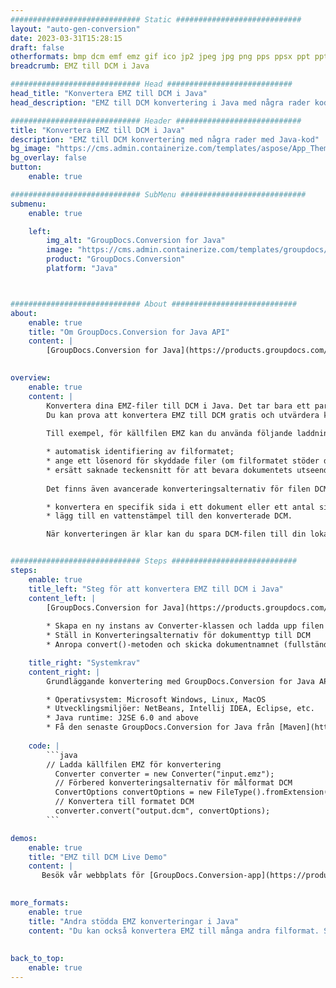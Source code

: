 ```yaml
---
############################# Static ############################
layout: "auto-gen-conversion"
date: 2023-03-31T15:28:15
draft: false
otherformats: bmp dcm emf emz gif ico jp2 jpeg jpg png pps ppsx ppt pptx psb psd svg svgz tga tif tiff webp wmf wmz
breadcrumb: EMZ till DCM i Java

############################# Head ############################
head_title: "Konvertera EMZ till DCM i Java"
head_description: "EMZ till DCM konvertering i Java med några rader kod. Konvertera över 160 filformat med hjälp av GroupDocs dokumentkonverterings-API för Java"

############################# Header ############################
title: "Konvertera EMZ till DCM i Java"
description: "EMZ till DCM konvertering med några rader med Java-kod"
bg_image: "https://cms.admin.containerize.com/templates/aspose/App_Themes/V3/images/bg/header1.png"
bg_overlay: false
button:
    enable: true

############################# SubMenu ############################
submenu:
    enable: true

    left:
        img_alt: "GroupDocs.Conversion for Java"
        image: "https://cms.admin.containerize.com/templates/groupdocs/images/product-logos/90x90-noborder/groupdocs-conversion-java.png"
        product: "GroupDocs.Conversion"
        platform: "Java"



############################# About ############################
about:
    enable: true
    title: "Om GroupDocs.Conversion for Java API"
    content: |
        [GroupDocs.Conversion for Java](https://products.groupdocs.com/conversion/java/) är ett avancerat filformatkonverterings-API för konvertering mellan populära bild- och dokumentformat som Microsoft Office, OpenDocument, PDF, HTML, e-post, CAD. och mycket mer med bara några rader kod. Det inbyggda API:t upptäcker automatiskt formaten för originaldokumenten och erbjuder många alternativ för att anpassa de konverterade dokumenten. Tillsammans med funktionen att extrahera information från ett dokument, stöder den också cachelagring av konverteringsresultaten till den lokala disken som standard. Men alla typer av cachelagring kan stödjas genom att implementera lämpliga gränssnitt - Amazon S3, Dropbox, Google Drive, Windows Azure, Reddis eller andra.
    

overview:
    enable: true
    content: |
        Konvertera dina EMZ-filer till DCM i Java. Det tar bara ett par rader med Java-kod på valfri plattform, som Windows, Linux, macOS.
        Du kan prova att konvertera EMZ till DCM gratis och utvärdera kvaliteten på konverteringsresultaten. Tillsammans med enkla filkonverteringsskript kan du prova mer sofistikerade alternativ för att ladda källfilen EMZ och lagra DCM-utdata. 
        
        Till exempel, för källfilen EMZ kan du använda följande laddningsalternativ:

        * automatisk identifiering av filformatet;
        * ange ett lösenord för skyddade filer (om filformatet stöder det);
        * ersätt saknade teckensnitt för att bevara dokumentets utseende.
        
        Det finns även avancerade konverteringsalternativ för filen DCM:

        * konvertera en specifik sida i ett dokument eller ett antal sidor;
        * lägg till en vattenstämpel till den konverterade DCM.

        När konverteringen är klar kan du spara DCM-filen till din lokala filsökväg eller till tredje parts lagring såsom FTP, Amazon S3, Google Drive, Dropbox etc. Observera - för att konvertera EMZ till DCM behöver du inte installera någon ytterligare programvara, såsom MS Office, Open Office, Adobe Acrobat Reader etc.


############################# Steps ############################
steps:
    enable: true
    title_left: "Steg för att konvertera EMZ till DCM i Java"
    content_left: |
        [GroupDocs.Conversion for Java](https://products.groupdocs.com/conversion/java/) låter utvecklare enkelt konvertera EMZ fil till DCM med några rader kod.
        
        * Skapa en ny instans av Converter-klassen och ladda upp filen EMZ med den fullständiga sökvägen
        * Ställ in Konverteringsalternativ för dokumenttyp till DCM
        * Anropa convert()-metoden och skicka dokumentnamnet (fullständig sökväg) och formatet (DCM) som en parameter

    title_right: "Systemkrav"
    content_right: |
        Grundläggande konvertering med GroupDocs.Conversion for Java API kan göras med bara några rader kod. Våra API:er stöds på alla större plattformar och operativsystem. Innan du kör koden nedan, se till att du har följande förutsättningar installerade på ditt system.

        * Operativsystem: Microsoft Windows, Linux, MacOS
        * Utvecklingsmiljöer: NetBeans, Intellij IDEA, Eclipse, etc.
        * Java runtime: J2SE 6.0 and above
        * Få den senaste GroupDocs.Conversion for Java från [Maven](https://repository.groupdocs.com/webapp/#/artifacts/browse/tree/General/repo/com/groupdocs/groupdocs-conversion)
         
    code: |
        ```java    
        // Ladda källfilen EMZ för konvertering
          Converter converter = new Converter("input.emz");
          // Förbered konverteringsalternativ för målformat DCM
          ConvertOptions convertOptions = new FileType().fromExtension("dcm").getConvertOptions();
          // Konvertera till formatet DCM
          converter.convert("output.dcm", convertOptions);
        ```

demos:
    enable: true
    title: "EMZ till DCM Live Demo"
    content: |
       Besök vår webbplats för [GroupDocs.Conversion-app](https://products.groupdocs.app/conversion/family) och försök konvertera EMZ till DCM nu. Den kostnadsfria demon har följande fördelar
          

more_formats:
    enable: true
    title: "Andra stödda EMZ konverteringar i Java"
    content: "Du kan också konvertera EMZ till många andra filformat. Se listan nedan."
       
       
back_to_top:
    enable: true
---
```

